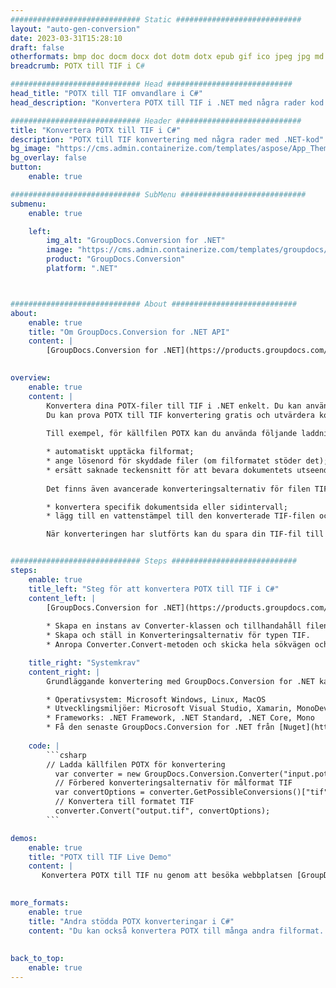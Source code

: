 ```yaml
---
############################# Static ############################
layout: "auto-gen-conversion"
date: 2023-03-31T15:28:10
draft: false
otherformats: bmp doc docm docx dot dotm dotx epub gif ico jpeg jpg md odt ott pdf png psd rtf tex tif tiff txt xps
breadcrumb: POTX till TIF i C#

############################# Head ############################
head_title: "POTX till TIF omvandlare i C#"
head_description: "Konvertera POTX till TIF i .NET med några rader kod. Använd GroupDocs Document Conversion API för att konvertera över 160 filformat."

############################# Header ############################
title: "Konvertera POTX till TIF i C#"
description: "POTX till TIF konvertering med några rader med .NET-kod"
bg_image: "https://cms.admin.containerize.com/templates/aspose/App_Themes/V3/images/bg/header1.png"
bg_overlay: false
button:
    enable: true

############################# SubMenu ############################
submenu:
    enable: true

    left:
        img_alt: "GroupDocs.Conversion for .NET"
        image: "https://cms.admin.containerize.com/templates/groupdocs/images/product-logos/90x90-noborder/groupdocs-conversion-net.png"
        product: "GroupDocs.Conversion"
        platform: ".NET"



############################# About ############################
about:
    enable: true
    title: "Om GroupDocs.Conversion for .NET API"
    content: |
        [GroupDocs.Conversion for .NET](https://products.groupdocs.com/conversion/net/) kan användas för att konvertera Microsoft Word, Excel, PowerPoint, PDF, Visio och andra format. GroupDocs.Conversion är ett fristående API som är lämpligt för back-end och interna system där hög prestanda krävs. Det beror inte på någon programvara som Microsoft eller Open Office.
    

overview:
    enable: true
    content: |
        Konvertera dina POTX-filer till TIF i .NET enkelt. Du kan använda bara ett par C# kodrader i valfri plattform som du vill, som - Windows, Linux, macOS.
        Du kan prova POTX till TIF konvertering gratis och utvärdera konverteringsresultatens kvalitet. Tillsammans med enkla filkonverteringsscenarier kan du prova mer avancerade alternativ för att ladda källfilen POTX och för att spara resultatet TIF. 
        
        Till exempel, för källfilen POTX kan du använda följande laddningsalternativ:

        * automatiskt upptäcka filformat;
        * ange lösenord för skyddade filer (om filformatet stöder det);
        * ersätt saknade teckensnitt för att bevara dokumentets utseende.
        
        Det finns även avancerade konverteringsalternativ för filen TIF:

        * konvertera specifik dokumentsida eller sidintervall;
        * lägg till en vattenstämpel till den konverterade TIF-filen och många fler.

        När konverteringen har slutförts kan du spara din TIF-fil till den lokala filsökvägen eller någon tredje parts lagring som FTP, Amazon S3, Google Drive, Dropbox etc. Observera - för att konvertera POTX till {{ TO}} det finns inget behov av någon ytterligare programvara installerad - som MS Office, Open Office, Adobe Acrobat Reader etc.


############################# Steps ############################
steps:
    enable: true
    title_left: "Steg för att konvertera POTX till TIF i C#"
    content_left: |
        [GroupDocs.Conversion for .NET](https://products.groupdocs.com/conversion/net/) gör det enkelt för utvecklare att konvertera en POTX-fil till TIF med några rader kod.
        
        * Skapa en instans av Converter-klassen och tillhandahåll filen POTX med den fullständiga sökvägen
        * Skapa och ställ in Konverteringsalternativ för typen TIF.
        * Anropa Converter.Convert-metoden och skicka hela sökvägen och formatet (TIF) som en parameter

    title_right: "Systemkrav"
    content_right: |
        Grundläggande konvertering med GroupDocs.Conversion for .NET kan göras med bara några enkla steg. Våra API:er stöds på alla större plattformar och operativsystem. Innan du kör koden nedan, se till att du har följande förutsättningar installerade på ditt system.

        * Operativsystem: Microsoft Windows, Linux, MacOS
        * Utvecklingsmiljöer: Microsoft Visual Studio, Xamarin, MonoDevelop
        * Frameworks: .NET Framework, .NET Standard, .NET Core, Mono
        * Få den senaste GroupDocs.Conversion for .NET från [Nuget](https://www.nuget.org/packages/groupdocs.conversion)
         
    code: |
        ```csharp    
        // Ladda källfilen POTX för konvertering
          var converter = new GroupDocs.Conversion.Converter("input.potx");
          // Förbered konverteringsalternativ för målformat TIF
          var convertOptions = converter.GetPossibleConversions()["tif"].ConvertOptions;
          // Konvertera till formatet TIF
          converter.Convert("output.tif", convertOptions);
        ```

demos:
    enable: true
    title: "POTX till TIF Live Demo"
    content: |
       Konvertera POTX till TIF nu genom att besöka webbplatsen [GroupDocs.Conversion App](https://products.groupdocs.app/conversion/family). Onlinedemo har följande fördelar
          

more_formats:
    enable: true
    title: "Andra stödda POTX konverteringar i C#"
    content: "Du kan också konvertera POTX till många andra filformat. Se listan nedan."
       
       
back_to_top:
    enable: true
---
```

